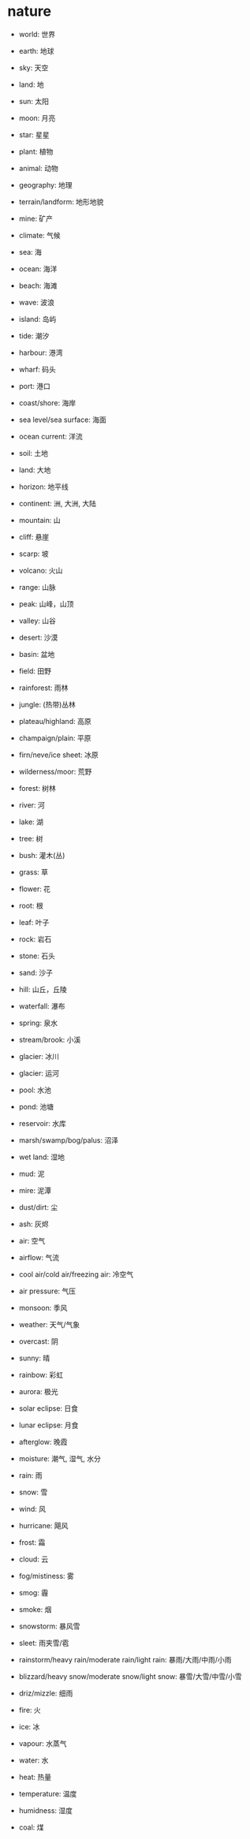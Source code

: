 # nature

-   world: 世界
-   earth: 地球
-   sky: 天空
-   land: 地
-   sun: 太阳
-   moon: 月亮
-   star: 星星
-   plant: 植物
-   animal: 动物
-   geography: 地理
-   terrain/landform: 地形地貌
-   mine: 矿产
-   climate: 气候

-   sea: 海
-   ocean: 海洋
-   beach: 海滩
-   wave: 波浪
-   island: 岛屿
-   tide: 潮汐
-   harbour: 港湾
-   wharf: 码头
-   port: 港口
-   coast/shore: 海岸
-   sea level/sea surface: 海面
-   ocean current: 洋流

-   soil: 土地
-   land: 大地
-   horizon: 地平线
-   continent: 洲, 大洲, 大陆
-   mountain: 山
-   cliff: 悬崖
-   scarp: 坡
-   volcano: 火山
-   range: 山脉
-   peak: 山峰，山顶
-   valley: 山谷
-   desert: 沙漠
-   basin: 盆地
-   field: 田野
-   rainforest: 雨林
-   jungle: (热带)丛林
-   plateau/highland: 高原
-   champaign/plain: 平原
-   firn/neve/ice sheet: 冰原
-   wilderness/moor: 荒野
-   forest: 树林
-   river: 河
-   lake: 湖
-   tree: 树
-   bush: 灌木(丛)
-   grass: 草
-   flower: 花
-   root: 根
-   leaf: 叶子
-   rock: 岩石
-   stone: 石头
-   sand: 沙子
-   hill: 山丘，丘陵
-   waterfall: 瀑布
-   spring: 泉水
-   stream/brook: 小溪
-   glacier: 冰川
-   glacier: 运河
-   pool: 水池
-   pond: 池塘
-   reservoir: 水库
-   marsh/swamp/bog/palus: 沼泽
-   wet land: 湿地
-   mud: 泥
-   mire: 泥潭
-   dust/dirt: 尘
-   ash: 灰烬

-   air: 空气
-   airflow: 气流
-   cool air/cold air/freezing air: 冷空气
-   air pressure: 气压
-   monsoon: 季风
-   weather: 天气/气象
-   overcast: 阴
-   sunny: 晴
-   rainbow: 彩虹
-   aurora: 极光
-   solar eclipse: 日食
-   lunar eclipse: 月食
-   afterglow: 晚霞
-   moisture: 潮气, 湿气, 水分
-   rain: 雨
-   snow: 雪
-   wind: 风
-   hurricane: 飓风
-   frost: 霜
-   cloud: 云
-   fog/mistiness: 雾
-   smog: 霾
-   smoke: 烟
-   snowstorm: 暴风雪
-   sleet: 雨夹雪/雹
-   rainstorm/heavy rain/moderate rain/light rain: 暴雨/大雨/中雨/小雨
-   blizzard/heavy snow/moderate snow/light snow: 暴雪/大雪/中雪/小雪
-   driz/mizzle: 细雨
-   fire: 火
-   ice: 冰
-   vapour: 水蒸气
-   water: 水
-   heat: 热量
-   temperature: 温度
-   humidness: 湿度

-   coal: 煤